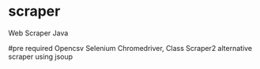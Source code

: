 # scraper
Web Scraper Java

#pre required
Opencsv
Selenium
Chromedriver, Class Scraper2 alternative scraper using jsoup

